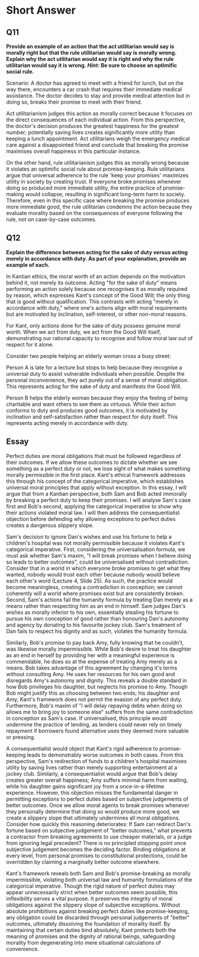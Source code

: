 # Short Answer

## Q11 

**Provide an example of an action that the act utilitarian would say is morally right but that the rule utilitarian would say is morally wrong. Explain why the act utilitarian would say it is right and why the rule utilitarian would say it is wrong. _Hint:_ Be sure to choose an optimific social rule.**

Scenario: A doctor has agreed to meet with a friend for lunch, but on the way there, encounters a car crash that requires their immediate medical assistance. The doctor decides to stay and provide medical attention but in doing so, breaks their promise to meet with their friend.

Act utilitarianism judges this action as morally correct because it focuses on the direct consequences of each individual action. From this perspective, the doctor's decision produces the greatest happiness for the greatest number; potentially saving lives creates significantly more utility than keeping a lunch appointment. Act utilitarians weigh the emergency medical care against a disappointed friend and conclude that breaking the promise maximises overall happiness in this particular instance.

On the other hand, rule utilitarianism judges this as morally wrong because it violates an optimific social rule about promise-keeping. Rule utilitarians argue that universal adherence to the rule 'keep your promises' maximizes utility in society by creating trust. If everyone broke promises whenever doing so produced more immediate utility, the entire practice of promise-making would collapse, resulting in significant long-term harm to society. Therefore, even in this specific case where breaking the promise produces more immediate good, the rule utilitarian condemns the action because they evaluate morality based on the consequences of everyone following the rule, not on case-by-case outcomes.

## Q12

**Explain the difference between acting for the sake of duty versus acting merely in accordance with duty. As part of your explanation, provide an example of each.**

In Kantian ethics, the moral worth of an action depends on the motivation behind it, not merely its outcome. Acting "for the sake of duty" means performing an action solely because one recognises it as morally required by reason, which expresses Kant's concept of the Good Will; the only thing that is good without qualification. This contrasts with acting "merely in accordance with duty," where one's actions align with moral requirements but are motivated by inclination, self-interest, or other non-moral reasons.

For Kant, only actions done for the sake of duty possess genuine moral worth. When we act from duty, we act from the Good Will itself, demonstrating our rational capacity to recognise and follow moral law out of respect for it alone.

Consider two people helping an elderly woman cross a busy street:

Person A is late for a lecture but stops to help because they recognise a universal duty to assist vulnerable individuals when possible. Despite the personal inconvenience, they act purely out of a sense of moral obligation. This represents acting for the sake of duty and manifests the Good Will.

Person B helps the elderly woman because they enjoy the feeling of being charitable and want others to see them as virtuous. While their action conforms to duty and produces good outcomes, it is motivated by inclination and self-satisfaction rather than respect for duty itself. This represents acting merely in accordance with duty.


## Essay


Perfect duties are moral obligations that must be followed regardless of their outcomes. If we allow these outcomes to dictate whether we see something as a perfect duty or not, we lose sight of what makes something morally permissible in the first place. Kant's ethical framework addresses this through his concept of the categorical imperative, which establishes universal moral principles that apply without exception. In this essay, I will argue that from a Kantian perspective, both Sam and Bob acted immorally by breaking a perfect duty to keep their promises. I will analyse Sam's case first and Bob's second, applying the categorical imperative to show why their actions violated moral law. I will then address the consequentialist objection before defending why allowing exceptions to perfect duties creates a dangerous slippery slope.

Sam's decision to ignore Dan's wishes and use his fortune to help a children's hospital was not morally permissible because it violates Kant's categorical imperative. First, considering the universalisation formula, we must ask whether Sam's maxim, "I will break promises when I believe doing so leads to better outcomes", could be universalised without contradiction. Consider that in a world in which everyone broke promises to get what they wanted, nobody would trust each other because nobody would believe each other's word (Lecture 4, Slide 25). As such, the practice would become meaningless, creating a contradiction in conception; we cannot coherently will a world where promises exist but are consistently broken. Second, Sam's actions fail the humanity formula by treating Dan merely as a means rather than respecting him as an end in himself. Sam judges Dan's wishes as morally inferior to his own, essentially stealing his fortune to pursue his own conception of good rather than honouring Dan's autonomy and agency by donating to his favourite jockey club. Sam's treatment of Dan fails to respect his dignity and as such, violates the humanity formula.

Similarly, Bob's promise to pay back Amy, fully knowing that he couldn't, was likewise morally impermissible. While Bob's desire to treat his daughter as an end in herself by providing her with a meaningful experience is commendable, he does so at the expense of treating Amy merely as a means. Bob takes advantage of this agreement by changing it's terms without consulting Amy. He uses her resources for his own good and disregards Amy's autonomy and dignity. This reveals a double standard in how Bob privileges his daughter, but neglects his promise to Amy. Though Bob might justify this as choosing between two ends; his daughter and Amy, Kant's framework does not permit the evasion of any perfect duty. Furthermore, Bob's maxim of "I will delay repaying debts when doing so allows me to bring joy to someone else" suffers from the same contradiction in conception as Sam's case. If universalised, this principle would undermine the practice of lending, as lenders could never rely on timely repayment if borrowers found alternative uses they deemed more valuable or pressing.

A consequentialist would object that Kant's rigid adherence to promise-keeping leads to demonstrably worse outcomes in both cases. From this perspective, Sam's redirection of funds to a children's hospital maximises utility by saving lives rather than merely supporting entertainment at a jockey club. Similarly, a consequentialist would argue that Bob's delay creates greater overall happiness; Amy suffers minimal harm from waiting, while his daughter gains significant joy from a once-in-a-lifetime experience. However, this objection misses the fundamental danger in permitting exceptions to perfect duties based on subjective judgements of better outcomes. Once we allow moral agents to break promises whenever they personally determine that doing so would produce more good, we create a slippery slope that ultimately undermines all moral obligations. Consider how quickly this reasoning deteriorates: If Sam can redirect Dan's fortune based on subjective judgement of "better outcomes," what prevents a contractor from breaking agreements to use cheaper materials, or a judge from ignoring legal precedent? There is no principled stopping point once subjective judgement becomes the deciding factor. Binding obligations at every level, from personal promises to constitutional protections, could be overridden by claiming a marginally better outcome elsewhere.

Kant's framework reveals both Sam and Bob's promise-breaking as morally impermissible, violating both universal law and humanity formulations of the categorical imperative. Though the rigid nature of perfect duties may appear unnecessarily strict when better outcomes seem possible, this inflexibility serves a vital purpose. It preserves the integrity of moral obligations against the slippery slope of subjective exceptions. Without absolute prohibitions against breaking perfect duties like promise-keeping, any obligation could be discarded through personal judgements of "better" outcomes, ultimately dissolving the foundation of morality itself. By maintaining that certain duties bind absolutely, Kant protects both the meaning of promises and the dignity of rational beings, safeguarding morality from degenerating into mere situational calculations of convenience.